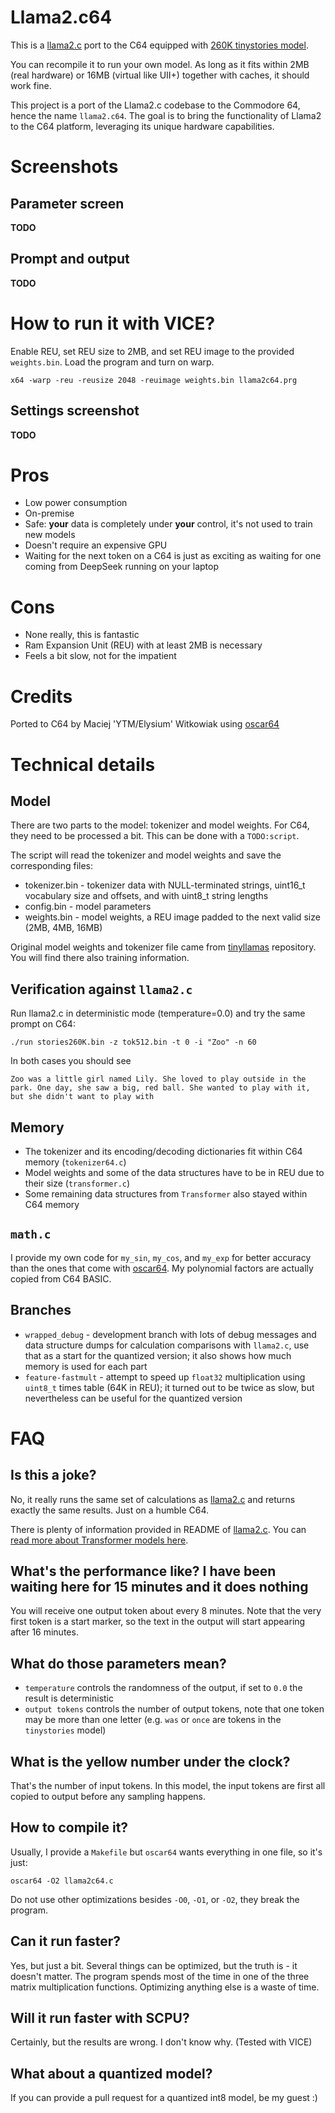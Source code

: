 # Llama2.c64

This is a [llama2.c](https://github.com/karpathy/llama2.c) port to the C64 equipped with [260K tinystories model](https://huggingface.co/karpathy/tinyllamas/tree/main/stories260K).

You can recompile it to run your own model. As long as it fits within 2MB (real hardware) or 16MB (virtual like UII+) together with caches, it should work fine.

This project is a port of the Llama2.c codebase to the Commodore 64, hence the name `llama2.c64`. The goal is to bring the functionality of Llama2 to the C64 platform, leveraging its unique hardware capabilities.

# Screenshots

## Parameter screen

**TODO**

## Prompt and output

**TODO**

# How to run it with VICE?

Enable REU, set REU size to 2MB, and set REU image to the provided `weights.bin`. Load the program and turn on warp.

```
x64 -warp -reu -reusize 2048 -reuimage weights.bin llama2c64.prg
```

## Settings screenshot

**TODO**

# Pros

- Low power consumption
- On-premise
- Safe: **your** data is completely under **your** control, it's not used to train new models
- Doesn't require an expensive GPU
- Waiting for the next token on a C64 is just as exciting as waiting for one coming from DeepSeek running on your laptop

# Cons

- None really, this is fantastic
- Ram Expansion Unit (REU) with at least 2MB is necessary
- Feels a bit slow, not for the impatient

# Credits

Ported to C64 by Maciej 'YTM/Elysium' Witkowiak using [oscar64](https://github.com/drmortalwombat/oscar64)

# Technical details

## Model

There are two parts to the model: tokenizer and model weights. For C64, they need to be processed a bit. This can be done with a `TODO:script`.

The script will read the tokenizer and model weights and save the corresponding files:

- tokenizer.bin - tokenizer data with NULL-terminated strings, uint16_t vocabulary size and offsets, and with uint8_t string lengths
- config.bin - model parameters
- weights.bin - model weights, a REU image padded to the next valid size (2MB, 4MB, 16MB)

Original model weights and tokenizer file came from [tinyllamas](https://huggingface.co/karpathy/tinyllamas/tree/main/stories260K) repository. You will find there also training information.

## Verification against `llama2.c`

Run llama2.c in deterministic mode (temperature=0.0) and try the same prompt on C64:
```
./run stories260K.bin -z tok512.bin -t 0 -i "Zoo" -n 60
```

In both cases you should see
```
Zoo was a little girl named Lily. She loved to play outside in the park. One day, she saw a big, red ball. She wanted to play with it, but she didn't want to play with
```

## Memory

- The tokenizer and its encoding/decoding dictionaries fit within C64 memory (`tokenizer64.c`)
- Model weights and some of the data structures have to be in REU due to their size (`transformer.c`)
- Some remaining data structures from `Transformer` also stayed within C64 memory

## `math.c`

I provide my own code for `my_sin`, `my_cos`, and `my_exp` for better accuracy than the ones that come with [oscar64](https://github.com/drmortalwombat/oscar64).
My polynomial factors are actually copied from C64 BASIC.

## Branches

- `wrapped_debug` - development branch with lots of debug messages and data structure dumps for calculation comparisons with `llama2.c`, use that as a start for the quantized version; it also shows how much memory is used for each part
- `feature-fastmult` - attempt to speed up `float32` multiplication using `uint8_t` times table (64K in REU); it turned out to be twice as slow, but nevertheless can be useful for the quantized version

# FAQ

## Is this a joke?

No, it really runs the same set of calculations as [llama2.c](https://github.com/karpathy/llama2.c) and returns exactly the same results. Just on a humble C64.

There is plenty of information provided in README of [llama2.c](https://github.com/karpathy/llama2.c).
You can [read more about Transformer models here](https://medium.com/@smmzhu/demystifying-the-transformer-model-cd73e1b7ac87).

## What's the performance like? I have been waiting here for 15 minutes and it does nothing

You will receive one output token about every 8 minutes. Note that the very first token is a start marker, so the text in the output will start appearing after 16 minutes.

## What do those parameters mean?

- `temperature` controls the randomness of the output, if set to `0.0` the result is deterministic
- `output tokens` controls the number of output tokens, note that one token may be more than one letter (e.g. `was` or `once` are tokens in the `tinystories` model)

## What is the yellow number under the clock?

That's the number of input tokens. In this model, the input tokens are first all copied to output before any sampling happens.

## How to compile it?

Usually, I provide a `Makefile` but `oscar64` wants everything in one file, so it's just:
```
oscar64 -O2 llama2c64.c
```
Do not use other optimizations besides `-O0`, `-O1`, or `-O2`, they break the program.

## Can it run faster?

Yes, but just a bit. Several things can be optimized, but the truth is - it doesn't matter. The program spends most of the time in one of the three matrix multiplication functions. Optimizing anything else is a waste of time.

## Will it run faster with SCPU?

Certainly, but the results are wrong. I don't know why. (Tested with VICE)

## What about a quantized model?

If you can provide a pull request for a quantized int8 model, be my guest :)
